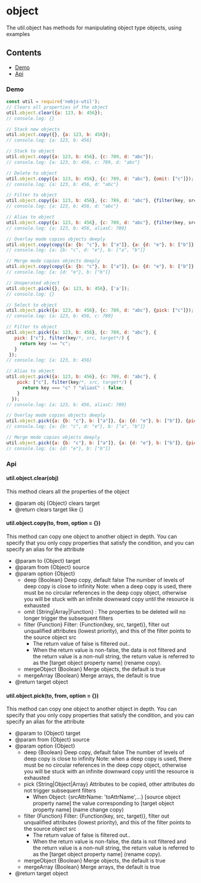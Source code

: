 # object
The util.object has methods for manipulating object type objects, using examples

## Contents
- [Demo](#Demo)
- [Api](#Api)

<span id="demo"></span>
### Demo
```javascript
const util = require('nebjs-util');
// Clears all properties of the object
util.object.clear({a: 123, b: 456});
// console.log: {}

// Stack new objects
util.object.copy({}, {a: 123, b: 456});
// console.log: {a: 123, b: 456}

// Stack to object
util.object.copy({a: 123, b: 456}, {c: 789, d: "abc"});
// console.log: {a: 123, b: 456, c: 789, d: "abc"}

// Delete to object
util.object.copy({a: 123, b: 456}, {c: 789, d: "abc"}, {omit: ["c"]});
// console.log: {a: 123, b: 456, d: "abc"}

// Filter to object
util.object.copy({a: 123, b: 456}, {c: 789, d: "abc"}, {filter(key, src, target){return key!=="c";}});
// console.log: {a: 123, b: 456, d: "abc"}

// Alias to object
util.object.copy({a: 123, b: 456}, {c: 789, d: "abc"}, {filter(key, src, target){return key==="c"?"aliasC":false;}});
// console.log: {a: 123, b: 456, aliasC: 789}

// Overlay mode copies objects deeply
util.object.copy(copy({a: {b: "c"}, b: ["a"]}, {a: {d: "e"}, b: ["b"]});
// console.log: {a: {b: "c", d: "e"}, b: ["a", "b"]}

// Merge mode copies objects deeply
util.object.copy(copy({a: {b: "c"}, b: ["a"]}, {a: {d: "e"}, b: ["b"]}, {mergeObject: false, mergeArray: false});
// console.log: {a: {d: "e"}, b: ["b"]}

// Unoperated object
util.object.pick({}, {a: 123, b: 456}, ['a']);
// console.log: {}

// Select to object
util.object.pick({a: 123, b: 456}, {c: 789, d: "abc"}, {pick: ["c"]});
// console.log: {a: 123, b: 456, c: 789}

// Filter to object
util.object.pick({a: 123, b: 456}, {c: 789, d: "abc"}, {
   pick: ["c"], filter(key/*, src, target*/) {
     return key !== "c";
   }
 });
// console.log: {a: 123, b: 456}

// Alias to object
util.object.pick({a: 123, b: 456}, {c: 789, d: "abc"}, {
    pick: ["c"], filter(key/*, src, target*/) {
      return key === "c" ? "aliasC" : false;
    }
  });
// console.log: {a: 123, b: 456, aliasC: 789}

// Overlay mode copies objects deeply
util.object.pick({a: {b: "c"}, b: ["a"]}, {a: {d: "e"}, b: ["b"]}, {pick: ["a", "b"]});
// console.log: {a: {b: "c", d: "e"}, b: ["a", "b"]}

// Merge mode copies objects deeply
util.object.pick({a: {b: "c"}, b: ["a"]}, {a: {d: "e"}, b: ["b"]}, {pick: ["a", "b"], mergeObject: false, mergeArray: false});
// console.log: {a: {d: "e"}, b: ["b"]}
```

<span id="api"></span>
### Api
#### util.object.clear(obj)
This method clears all the properties of the object
- @param obj {Object} clears target
- @return clears target like {}

#### util.object.copy(to, from, option = {})
This method can copy one object to another object in depth. You can specify that you only copy properties that satisfy the condition, and you can specify an alias for the attribute
- @param to {Object} target
- @param from {Object} source
- @param option {Object}
  - deep {Boolean} Deep copy, default false
    The number of levels of deep copy is close to infinity
    Note: when a deep copy is used, there must be no circular references in the deep copy object, otherwise you will be stuck with an infinite downward copy until the resource is exhausted
  - omit {String|Array|Function} : The properties to be deleted will no longer trigger the subsequent filters
  - filter {Function} Filter: {Function(key, src, target)}, filter out unqualified attributes (lowest priority), and this of the filter points to the source object src
    - The return value of false is filtered out..
    - When the return value is non-false, the data is not filtered and the return value is a non-null string, the return value is referred to as the [target object property name] (rename copy).
  - mergeObject {Boolean} Merge objects, the default is true
  - mergeArray {Boolean} Merge arrays, the default is true
- @return target object

#### util.object.pick(to, from, option = {})
This method can copy one object to another object in depth. You can specify that you only copy properties that satisfy the condition, and you can specify an alias for the attribute
- @param to {Object} target
- @param from {Object} source
- @param option {Object}
  - deep {Boolean} Deep copy, default false
    The number of levels of deep copy is close to infinity
    Note: when a deep copy is used, there must be no circular references in the deep copy object, otherwise you will be stuck with an infinite downward copy until the resource is exhausted
  - pick {String|Object|Array} Attributes to be copied, other attributes do not trigger subsequent filters
    - When Object: {srcAttrName: 'toAttrName',...} [source object property name] the value corresponding to [target object property name] (name change copy)
  - filter {Function} Filter: {Function(key, src, target)}, filter out unqualified attributes (lowest priority), and this of the filter points to the source object src
    - The return value of false is filtered out..
    - When the return value is non-false, the data is not filtered and the return value is a non-null string, the return value is referred to as the [target object property name] (rename copy).
  - mergeObject {Boolean} Merge objects, the default is true
  - mergeArray {Boolean} Merge arrays, the default is true
- @return target object
